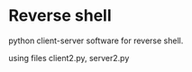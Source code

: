# Reverse shell
python client-server software for reverse shell.

using files client2.py, server2.py
